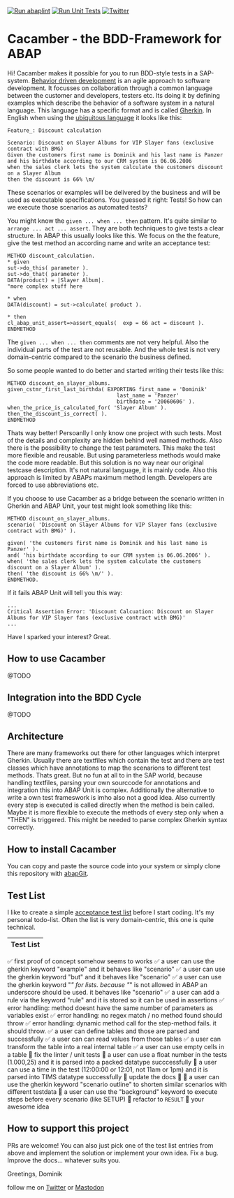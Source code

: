 [![Run abaplint](https://github.com/dominikpanzer/cacamber-BDD-for-ABAP/actions/workflows/lint.yml/badge.svg)](https://github.com/dominikpanzer/cacamber-BDD-for-ABAP/actions/workflows/lint.yml)
[![Run Unit Tests](https://github.com/dominikpanzer/cacamber-BDD-for-ABAP/actions/workflows/unittest.yml/badge.svg)](https://github.com/dominikpanzer/cacamber-BDD-for-ABAP/actions/workflows/unittest.yml)
[![Twitter](https://img.shields.io/twitter/follow/PanzerDominik?style=social)](https://twitter.com/PanzerDominik)

# Cacamber - the BDD-Framework for ABAP

Hi! Cacamber makes it possible for you to run BDD-style tests in a SAP-system. [Behavior driven development](https://en.wikipedia.org/wiki/Behavior-driven_development) is an agile approach to software development. It focusses on collaboration through a common language between the customer and developers, testers etc. Its doing it by defining examples which describe the behavior of a software system in a natural language. This language has a specific format and is called [Gherkin](https://cucumber.io/docs/gherkin/). In English when using the [ubiquitous language](https://martinfowler.com/bliki/UbiquitousLanguage.html) it looks like this:
```
Feature_: Discount calculation

Scenario: Discount on Slayer Albums for VIP Slayer fans (exclusive contract with BMG)
Given the customers first name is Dominik and his last name is Panzer
and his birthdate according to our CRM system is 06.06.2006
when the sales clerk lets the system calculate the customers discount on a Slayer Album
then the discount is 66% \m/
```
These scenarios or examples will be delivered by the business and will be used as executable specifications. You guessed it right: Tests! So how can we execute those scenarios as automated tests?

You might know the `given ... when ... then` pattern. It's quite similar to `arrange ... act ... assert`. They are both techniques to give tests a clear structure. In ABAP this usually looks like this. We focus on the the feature, give the test method an according name and write an acceptance test:

```ABAP
METHOD discount_calculation.
* given
sut->do_this( parameter ).
sut->do_that( parameter ).
DATA(product) = |Slayer Album|.
"more complex stuff here

* when
DATA(discount) = sut->calculate( product ).

* then
cl_abap_unit_assert=>assert_equals(  exp = 66 act = discount ).
ENDMETHOD
```
The `given ... when ... then` comments are not very helpful. Also the individual parts of the test are not reusable. And the whole test is not very domain-centric compared to the scenario the business defined.

So some people wanted to do better and started writing their tests like this:

```ABAP
METHOD discount_on_slayer_albums.
given_cstmr_first_last_birthda( EXPORTING first_name = 'Dominik'
                                   last_name = 'Panzer'
                                   birthdate = '20060606' ).
when_the_price_is_calculated_for( 'Slayer Album' ).
then_the_discount_is_correct( ).
ENDMETHOD
```
Thats way better! Persoanlly I only know one project with such tests. Most of the details and complexity are hidden behind well named methods. Also there is the possibility to change the test parameters. This make the test more flexible and reusable. But using parameterless methods would make the code more readable.
But this solution is no way near our original testcase description. It's not natural language, it is mainly code. Also this approach is limited by ABAPs maximum method length. Developers are forced to use abbreviations etc.

If you choose to use Cacamber as a bridge between the scenario written in Gherkin and ABAP Unit, your test might look something like this:
```ABAP
METHOD discount_on_slayer_albums.
scenario( 'Discount on Slayer Albums for VIP Slayer fans (exclusive contract with BMG)' ).
    
given( 'the customers first name is Dominik and his last name is Panzer' ).
and( 'his birthdate according to our CRM system is 06.06.2006' ).
when( 'the sales clerk lets the system calculate the customers discount on a Slayer Album' ).
then( 'the discount is 66% \m/' ).
ENDMETHOD.
```
  
  If it fails ABAP Unit will tell you this way:
  ```
  ...
Critical Assertion Error: 'Discount Calcuation: Discount on Slayer Albums for VIP Slayer fans (exclusive contract with BMG)'
...
  ```
  
Have I sparked your interest? Great.

## How to use Cacamber
@TODO

## Integration into the BDD Cycle
@TODO

## Architecture
There are many frameworks out there for other languages which interpret Gherkin. Usually there are textfiles which contain the test and there are test classes which have annotations to map the scenarions to different test methods. Thats great. But no fun at all to in the SAP world, because handling textfiles, parsing your own sourccode for annotations and integration this into ABAP Unit is complex. Additionally the alternative to write a own test frameswork is imho also not a good idea. 
Also currently every step is executed is called directly when the method is bein called. Maybe it is more flexible to execute the methods of every step only when a "THEN" is triggered. This might be needed to parse complex Gherkin syntax correctly.

## How to install Cacamber
You can copy and paste the source code into your system or simply clone this repository with [abapGit](https://abapgit.org/). 

## Test List
I like to create a simple [acceptance test list](https://agiledojo.de/2018-12-16-tdd-testlist/) before I start coding. It's my personal todo-list. Often the list is very domain-centric, this one is quite technical.

|Test List|
|----|
:white_check_mark: first proof of concept somehow seems to works
:white_check_mark: a user can use the gherkin keyword "example" and it behaves like "scenario"
:white_check_mark: a user can use the gherkin keyword "but" and it behaves like "scenario"
:white_check_mark: a user can use the gherkin keyword "*" for lists. because "*" is not allowed in ABAP an underscore should be used. it behaves like "scenario"
:white_check_mark: a user can add a rule via the keyword "rule" and it is stored so it can be used in assertions
:white_check_mark: error handling: method doesnt have the same number of parameters as variables exist
:white_check_mark: error handling: no regex match / no method found should throw
:white_check_mark: error handling: dynamic method call for the step-method fails. it should throw.
:white_check_mark: a user can define tables and those are parsed and successfully
:white_check_mark: a user can can read values from those tables
:white_check_mark: a user can transform the table into a real internal table
:white_check_mark: a user can use empty cells in a table
:black_square_button: fix the linter / unit tests
:black_square_button: a user can use a float number in the tests (1.000,25) and it is parsed into a packed datatype succcessfully
:black_square_button: a user can use a time in the test (12:00:00 or 12:01, not 11am or 1pm) and it is parsed into TIMS datatype successfully
:black_square_button: update the docs 👹
:black_square_button: a user can use the gherkin keyword "scenario outline" to shorten similar scenarios with different testdata
:black_square_button: a user can use the "background" keyword to execute steps before every scenario (like SETUP)
:black_square_button: refactor to `RESULT`
:black_square_button: your awesome idea

## How to support this project

PRs are welcome! You can also just pick one of the test list entries from above and implement the solution or implement your own idea. Fix a bug. Improve the docs... whatever suits you.

Greetings, 
Dominik

follow me on [Twitter](https://twitter.com/PanzerDominik) or [Mastodon](https://sw-development-is.social/web/@PanzerDominik)
